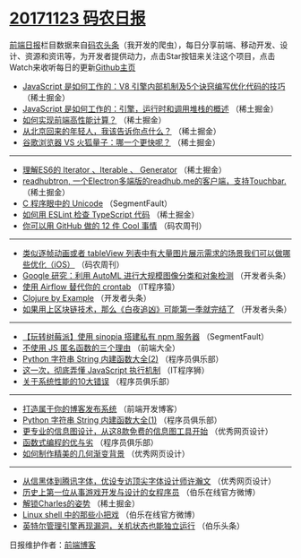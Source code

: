 # [20171123 码农日报](http://hao.caibaojian.com/date/2017/11/23)

[前端日报](http://caibaojian.com/c/news)栏目数据来自[码农头条](http://hao.caibaojian.com/)（我开发的爬虫），每日分享前端、移动开发、设计、资源和资讯等，为开发者提供动力，点击Star按钮来关注这个项目，点击Watch来收听每日的更新[Github主页](https://github.com/kujian/frontendDaily)
* [JavaScript 是如何工作的：V8 引擎内部机制及5个诀窍编写优化代码的技巧](http://hao.caibaojian.com/57283.html) （稀土掘金）
* [JavaScript 是如何工作的：引擎，运行时和调用堆栈的概述](http://hao.caibaojian.com/57284.html) （稀土掘金）
* [如何实现前端高性能计算？](http://hao.caibaojian.com/57282.html) （稀土掘金）
* [从北京回来的年轻人，我该告诉你点什么？](http://hao.caibaojian.com/57286.html) （稀土掘金）
* [谷歌浏览器 VS 火狐量子：哪一个更快呢？](http://hao.caibaojian.com/57280.html) （稀土掘金）

***
* [理解ES6的 Iterator 、Iterable 、 Generator](http://hao.caibaojian.com/57281.html) （稀土掘金）
* [readhubtron, 一个Electron多端版的readhub.me的客户端，支持Touchbar.](http://hao.caibaojian.com/57287.html) （稀土掘金）
* [C 程序眼中的 Unicode](http://hao.caibaojian.com/57278.html) （SegmentFault）
* [如何用 ESLint 检查 TypeScript 代码](http://hao.caibaojian.com/57279.html) （稀土掘金）
* [你可以用 GitHub 做的 12 件 Cool 事情](http://hao.caibaojian.com/57352.html) （码农周刊）

***
* [类似逐帧动画或者 tableView 列表中有大量图片展示需求的场景我们可以做哪些优化（iOS）](http://hao.caibaojian.com/57353.html) （码农周刊）
* [Google 研究：利用 AutoML 进行大规模图像分类和对象检测](http://hao.caibaojian.com/57249.html) （开发者头条）
* [使用 Airflow 替代你的 crontab](http://hao.caibaojian.com/57354.html) （IT程序猿）
* [Clojure by Example](http://hao.caibaojian.com/57250.html) （开发者头条）
* [如果用上区块链技术，那么《白夜追凶》可能第一季就完结了](http://hao.caibaojian.com/57251.html) （开发者头条）

***
* [【玩转树莓派】使用 sinopia 搭建私有 npm 服务器](http://hao.caibaojian.com/57277.html) （SegmentFault）
* [不使用 JS 匿名函数的三个理由](http://hao.caibaojian.com/57347.html) （前端大全）
* [Python 字符串 String 内建函数大全(2)](http://hao.caibaojian.com/57348.html) （程序员俱乐部）
* [这一次，彻底弄懂 JavaScript 执行机制](http://hao.caibaojian.com/57359.html) （IT程序狮）
* [关于系统性能的10大错误](http://hao.caibaojian.com/57349.html) （程序员俱乐部）

***
* [打造属于你的博客发布系统](http://hao.caibaojian.com/57360.html) （前端开发博客）
* [Python 字符串 String 内建函数大全(1)](http://hao.caibaojian.com/57350.html) （程序员俱乐部）
* [更专业的信息图设计，从这8款免费的信息图工具开始](http://hao.caibaojian.com/57361.html) （优秀网页设计）
* [函数式编程的优与劣](http://hao.caibaojian.com/57351.html) （程序员俱乐部）
* [如何制作精美的几何渐变背景](http://hao.caibaojian.com/57362.html) （优秀网页设计）

***
* [从信黑体到腾讯字体，优设专访顶尖字体设计师许瀚文](http://hao.caibaojian.com/57363.html) （优秀网页设计）
* [历史上第一位从事游戏开发与设计的女程序员](http://hao.caibaojian.com/57364.html) （伯乐在线官方微博）
* [解锁Charles的姿势](http://hao.caibaojian.com/57285.html) （稀土掘金）
* [Linux shell 中的那些小把戏](http://hao.caibaojian.com/57365.html) （伯乐在线官方微博）
* [英特尔管理引擎再现漏洞，关机状态也能独立运行](http://hao.caibaojian.com/57355.html) （伯乐头条）

日报维护作者：[前端博客](http://caibaojian.com/) 